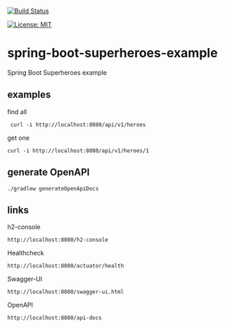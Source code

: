 [![Build Status](https://travis-ci.com/claudioaltamura/spring-boot-superheroes-example.svg?branch=master)](https://travis-ci.com/claudioaltamura/spring-boot-superheroes-example)

[![License: MIT](https://img.shields.io/badge/License-MIT-yellow.svg)](https://opensource.org/licenses/MIT)

# spring-boot-superheroes-example
Spring Boot Superheroes example

## examples

find all
   
     curl -i http://localhost:8080/api/v1/heroes

get one
    
    curl -i http://localhost:8080/api/v1/heroes/1

## generate OpenAPI

    ./gradlew generateOpenApiDocs

## links

h2-console

    http://localhost:8080/h2-console

Healthcheck

    http://localhost:8080/actuator/health

Swagger-UI
        
    http://localhost:8080/swagger-ui.html

OpenAPI
    
    http://localhost:8080/api-docs
